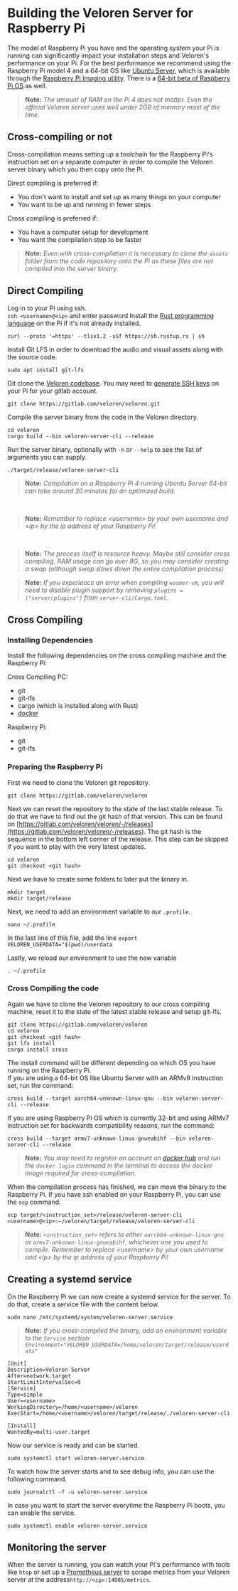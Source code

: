 # Building the Veloren Server for Raspberry Pi

The model of Raspberry Pi you have and the operating system your Pi is running can significantly impact your installation steps and Veloren's performance on your Pi. For the best performance we recommend using the Raspberry Pi model 4 and a 64-bit OS like [Ubuntu Server](https://ubuntu.com/download/raspberry-pi), which is available through the [Raspberry Pi Imaging utility](https://www.raspberrypi.org/blog/raspberry-pi-imager-imaging-utility/). There is a [64-bit beta of Raspberry Pi OS](https://www.raspberrypi.org/forums/viewtopic.php?t=275370) as well.

> **Note:** _The amount of RAM on the Pi 4 does not matter. Even the official Veloren server uses well under 2GB of memory most of the time._
## Cross-compiling or not

Cross-compilation means setting up a toolchain for the Raspberry Pi's instruction set on a separate computer in order to compile the Veloren server binary which you then copy onto the Pi.
<br/>

Direct compiling is preferred if:
* You don't want to install and set up as many things on your computer
* You want to be up and running in fewer steps

Cross compiling is preferred if:
* You have a computer setup for development
* You want the compilation step to be faster

> **Note:** _Even with cross-compilation it is necessary to clone the `assets` folder from the code repository onto the Pi as these files are not compiled into the server binary._ 

## Direct Compiling

Log in to your Pi using ssh.
<br/>
`ssh <username>@<ip>` and enter password 
Install the [Rust programming language](https://www.rust-lang.org/tools/install) on the Pi if it's not already installed.
<br/>
```shell
curl --proto '=https' --tlsv1.2 -sSf https://sh.rustup.rs | sh
```
Install Git LFS in order to download the audio and visual assets along with the source code.
<br/>
```shell
sudo apt install git-lfs
```
Git clone the [Veloren codebase](https://gitlab.com/veloren/veloren). You may need to [generate SSH keys](https://docs.gitlab.com/ee/ssh/README.html#generating-a-new-ssh-key-pair) on your Pi for your gitlab account.
<br/>
```shell
git clone https://gitlab.com/veloren/veloren.git
```
Compile the server binary from the code in the Veloren directory.
<br/>
```shell
cd veloren
cargo build --bin veloren-server-cli --release
```
Run the server binary, optionally with `-h` or `--help` to see the list of arguments you can supply.
<br/>
```shell
./target/release/veloren-server-cli
```

> **Note:** _Compilation on a Raspberry Pi 4 running Ubuntu Server 64-bit can take around 30 minutes for an optimized build._
<br/>

> **Note:** _Remember to replace \<username\> by your own username and \<ip\> by the ip address of your Raspberry Pi!_
<br/>

> **Note:** _The process itself is resource heavy. Maybe still consider cross compiling. RAM usage can go over 8G, so you may consider creating a swap (although swap slows down the entire compilation process)_

> **Note:** _If you experience an error when compiling `wasmer-vm`, you will need to disable plugin support by removing `plugins = ["server/plugins"]` from `server-cli/Cargo.toml`._

## Cross Compiling

### Installing Dependencies

Install the following dependencies on the cross compiling machine and the Raspberry Pi:

Cross Compiling PC:

- git
- git-lfs
- cargo (which is installed along with Rust)
- [docker](https://www.docker.com/products/docker-desktop)

Raspberry Pi:

- git
- git-lfs


### Preparing the Raspberry Pi

First we need to clone the Veloren git repository.

```shell
git clone https://gitlab.com/veloren/veloren
```

Next we can reset the repository to the state of the last stable release. To do that we have to find out the git hash of that version. This can be found on [https://gitlab.com/veloren/veloren/-/releases](https://gitlab.com/veloren/veloren/-/releases). The git hash is the sequence in the bottom left corner of the release. This step can be skipped if you want to play with the very latest updates.

```shell
cd veloren
git checkout <git hash>
```

Next we have to create some folders to later put the binary in.

```shell
mkdir target
mkdir target/release
```


Next, we need to add an environment variable to our `.profile`.

```shell
nano ~/.profile
```
In the last line of this file, add the line `export VELOREN_USERDATA="$(pwd)/userdata`

Lastly, we reload our environment to use the new variable

```shell
. ~/.profile
``` 

### Cross Compiling the code

Again we have to clone the Veloren repository to our cross compiling machine, reset it to the state of the latest stable release and setup git-lfs.

```shell
git clone https://gitlab.com/veloren/veloren
cd veloren
git checkout <git hash>
git lfs install
cargo install cross
```

The install command will be different depending on which OS you have running on the Raspberry Pi.
<br/>
If you are using a 64-bit OS like Ubuntu Server with an ARMv8 instruction set, run the command:
```shell
cross build --target aarch64-unknown-linux-gnu --bin veloren-server-cli --release
```
If you are using Raspberry Pi OS which is currently 32-bit and using ARMv7 instruction set for backwards compatibility reasons, run the command:
```shell
cross build --target armv7-unknown-linux-gnueabihf --bin veloren-server-cli --release
```
> **Note:** _You may need to register an account on [docker hub](https://hub.docker.com/) and run the `docker login` command in the terminal to access the docker image required for cross-compilation._

When the compilation process has finished, we can move the binary to the Raspberry Pi. If you have ssh enabled on your Raspberry Pi, you can use the `scp` command.

```shell
scp target/<instruction_set>/release/veloren-server-cli <username>@<ip>:~/veloren/target/release/veloren-server-cli
```

> **Note:** _`<instruction_set>` refers to either `aarch64-unknown-linux-gnu` or `armv7-unknown-linux-gnueabihf`, whichever one you used to compile. Remember to replace \<username\> by your own username and \<ip\> by the ip address of your Raspberry Pi!_

## Creating a systemd service

On the Raspberry Pi we can now create a systemd service for the server. To do that, create a service file with the content below.

```shell
sudo nano /etc/systemd/system/veloren-server.service
```

> **Note:** _If you cross-compiled the binary, add an environment variable to the `Service` section: `Environment="VELOREN_USERDATA=/home/veloren/target/release/userdata"`_

```
[Unit]
Description=Veloren Server
After=network.target
StartLimitIntervalSec=0
[Service]
Type=simple
User=<username>
WorkingDirectory=/home/<username>/veloren
ExecStart=/home/<username>/veloren/target/release/./veloren-server-cli

[Install]
WantedBy=multi-user.target
```

Now our service is ready and can be started.

```shell
sudo systemctl start veloren-server.service
```

To watch how the server starts and to see debug info, you can use the following command.

```shell
sudo journalctl -f -u veloren-server.service
```

In case you want to start the server everytime the Raspberry Pi boots, you can enable the service.

```shell
sudo systemctl enable veloren-server.service
```

## Monitoring the server
When the server is running, you can watch your Pi's performance with tools like `htop` or set up a [Prometheus server](https://leanpub.com/rpcmonitor/read) to scrape metrics from your Veloren server at the address`http://<ip>:14005/metrics`.
